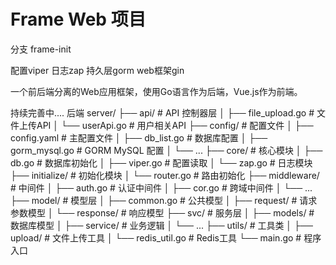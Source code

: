 # Frame Web 项目

分支 frame-init

配置viper
日志zap
持久层gorm
web框架gin


一个前后端分离的Web应用框架，使用Go语言作为后端，Vue.js作为前端。

持续完善中....
后端
server/
├── api/               # API 控制器层
│   ├── file_upload.go # 文件上传API
│   └── userApi.go     # 用户相关API
├── config/            # 配置文件
│   ├── config.yaml    # 主配置文件
│   ├── db_list.go     # 数据库配置
│   ├── gorm_mysql.go  # GORM MySQL 配置
│   └── ...
├── core/              # 核心模块
│   ├── db.go         # 数据库初始化
│   ├── viper.go      # 配置读取
│   └── zap.go        # 日志模块
├── initialize/        # 初始化模块
│   └── router.go     # 路由初始化
├── middleware/       # 中间件
│   ├── auth.go       # 认证中间件
│   ├── cor.go        # 跨域中间件
│   └── ...
├── model/            # 模型层
│   ├── common.go     # 公共模型
│   ├── request/      # 请求参数模型
│   └── response/     # 响应模型
├── svc/              # 服务层
│   ├── models/       # 数据库模型
│   ├── service/      # 业务逻辑
│   └── ...
├── utils/            # 工具类
│   ├── upload/       # 文件上传工具
│   └── redis_util.go # Redis工具
└── main.go           # 程序入口
